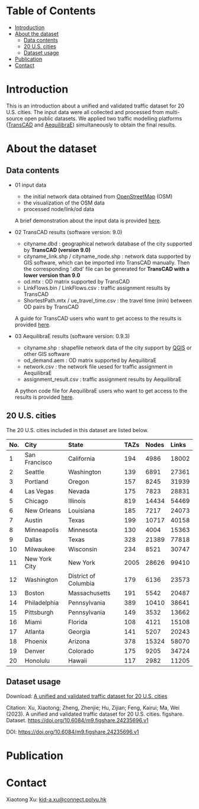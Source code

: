 # Table of Contents
- [Introduction](#introduction)
- [About the dataset](#about-the-dataset)
  - [Data contents](#data-contents)
  - [20 U.S. cities](#20-us-cities)
  - [Dataset usage](#dataset-usage)
- [Publication](#publication)
- [Contact](#contact)


# Introduction
This is an introduction about a unified and validated traffic dataset for 20 U.S. cities. The input data were all collected and processed from multi-source open public datasets. We applied two traffic modelling platforms ([TransCAD](https://www.caliper.com/tcovu.htm) and [AequilibraE](http://www.aequilibrae.com/python/latest/index.html)) simultaneously to obtain the final results.



# About the dataset

## Data contents
- 01 input data
  - the initial network data obtained from [OpenStreetMap](https://www.openstreetmap.org/) (OSM)
  - the visualization of the OSM data
  - processed node/link/od data
  
  A brief demonstration about the input data is provided [here](https://github.com/xuxiaotong/A_unified_traffic_assignment_dataset_of_20_U.S._cities/blob/main/input%20data%20introduction.ipynb).

- 02 TransCAD results (software version: 9.0)
  - cityname.dbd : geographical network database of the city supported by **TransCAD (version 9.0)**
  - cityname_link.shp / cityname_node.shp : network data supported by GIS software, which can be imported into TransCAD manually. Then the corresponding '.dbd' file can be generated for **TransCAD with a lower version than 9.0**
  - od.mtx : OD matrix supported by TransCAD
  - LinkFlows.bin / LinkFlows.csv : traffic assignment results by TransCAD
  - ShortestPath.mtx / ue_travel_time.csv : the travel time (min) between OD pairs by TransCAD

  A guide for TransCAD users who want to get access to the results is provided [here](https://github.com/xuxiaotong/A_unified_traffic_assignment_dataset_of_20_U.S._cities/blob/main/A%20Guide%20for%20TransCAD%20Users.md). 

- 03 AequilibraE results (software version: 0.9.3)
  - cityname.shp : shapefile network data of the city support by [QGIS](https://www.qgis.org/en/site/) or other GIS software
  - od_demand.aem : OD matrix supported by AequilibraE
  - network.csv : the network file uesed for traffic assignment in AequilibraE
  - assignment_result.csv : traffic assignment results by AequilibraE

  A python code file for AequilibraE users who want to get access to the results is provided [here](https://github.com/xuxiaotong/A_unified_and_validated_traffic_assignment_dataset_of_20_U.S._cities/blob/main/AequilibraE_assignment.py). 



## 20 U.S. cities
The 20 U.S. cities included in this dataset are listed below.

| No. |City           |State          |TAZs  |Nodes  |Links  |
|:----|:--------------|:--------------|:-----|:------|:------|
| 1   | San Francisco |  California   | 194  | 4986  | 18002 |
| 2   | Seattle       |  Washington   | 139  | 6891  | 27361 |
| 3   | Portland      |  Oregon       | 157  | 8245  | 31939 |
| 4   | Las Vegas     |  Nevada       | 175  | 7823  | 28831 |
| 5   | Chicago       |  Illinois     | 819  | 14434 | 54469 |
| 6   | New Orleans   |  Louisiana    | 185  | 7217  | 24073 |
| 7   | Austin        |  Texas        | 199  | 10717 | 40158 |
| 8   | Minneapolis   | Minnesota     | 130  | 4004  | 15363 |
| 9   | Dallas        | Texas         | 328  | 21389 | 77818 |
| 10  | Milwaukee         | Wisconsin | 234  | 8521  | 30747 |
| 11  | New York City     | New York  | 2005 | 28626 | 99410 |
| 12  | Washington    |  District of Columbia | 179  | 6136  | 23573 |
| 13  | Boston        |  Massachusetts        | 191  | 5542  | 20487 |
| 14  | Philadelphia  |  Pennsylvania         | 389  | 10410 | 38641 |
| 15  | Pittsburgh    |  Pennsylvania         | 149  | 3532  | 13662 |
| 16  | Miami         |  Florida              | 108  | 4121  | 15108 |
| 17  | Atlanta       | Georgia               | 141  | 5207  | 20243 |
| 18  | Phoenix       | Arizona               | 378  | 15324 | 58070 |
| 19  | Denver        |  Colorado             | 175  | 9205  | 34724 |
| 20  | Honolulu      |  Hawaii               | 117  | 2982  | 11205 |



## Dataset usage
Download: [A unified and validated traffic dataset for 20 U.S. cities](https://figshare.com/s/6987aceb18cf029edc66)

Citation: Xu, Xiaotong; Zheng, Zhenjie; Hu, Zijian; Feng, Kairui; Ma, Wei (2023). A unified and validated traffic dataset for 20 U.S. cities. figshare. Dataset. https://doi.org/10.6084/m9.figshare.24235696.v1

DOI: https://doi.org/10.6084/m9.figshare.24235696.v1


# Publication

# Contact
Xiaotong Xu: kid-a.xu@connect.polyu.hk
